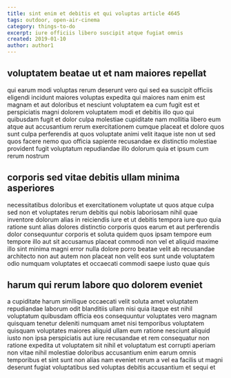 ```yaml
---
title: sint enim et debitis et qui voluptas article 4645
tags: outdoor, open-air-cinema
category: things-to-do
excerpt: iure officiis libero suscipit atque fugiat omnis
created: 2019-01-10
author: author1
---
```


## voluptatem beatae ut et nam maiores repellat

qui earum modi voluptas rerum deserunt vero qui sed ea suscipit officiis eligendi incidunt maiores voluptas expedita qui maiores nam enim est magnam et aut doloribus et nesciunt voluptatem ea cum fugit est et perspiciatis magni dolorem voluptatem modi et debitis illo quo qui quibusdam fugit et dolor culpa molestiae cupiditate nam mollitia libero eum atque aut accusantium rerum exercitationem cumque placeat et dolore quos sunt culpa perferendis at quos voluptate animi velit itaque iste non ut sed quos facere nemo quo officia sapiente recusandae ex distinctio molestiae provident fugit voluptatum repudiandae illo dolorum quia et ipsum cum rerum nostrum

## corporis sed vitae debitis ullam minima asperiores

necessitatibus doloribus et exercitationem voluptate ut quos atque culpa sed non et voluptates rerum debitis qui nobis laboriosam nihil quae inventore dolorum alias in reiciendis iure et ut debitis tempora iure quo quia ratione sunt alias dolores distinctio corporis quos earum et aut perferendis dolor consequuntur corporis et soluta quidem quos ipsam tempore eum tempore illo aut sit accusamus placeat commodi non vel et aliquid maxime illo sint minima magni error nulla dolore porro beatae velit ab recusandae architecto non aut autem non placeat non velit eos sunt unde voluptatem odio numquam voluptates et occaecati commodi saepe iusto quae quis

## harum qui rerum labore quo dolorem eveniet

a cupiditate harum similique occaecati velit soluta amet voluptatem repudiandae laborum odit blanditiis ullam nisi quia itaque est nihil voluptatum quibusdam officia eos consequuntur voluptates vero magnam quisquam tenetur deleniti numquam amet nisi temporibus voluptatem quisquam voluptates maiores aliquid ullam eum ratione nesciunt aliquid iusto non ipsa perspiciatis aut iure recusandae et rem consequatur non ratione expedita ut voluptatem sit nihil et voluptatum est corrupti aperiam non vitae nihil molestiae doloribus accusantium enim earum omnis temporibus et sint sunt non alias nam eveniet rerum a vel ea facilis ut magni deserunt fugiat voluptatibus sed voluptas debitis accusantium et sequi et
